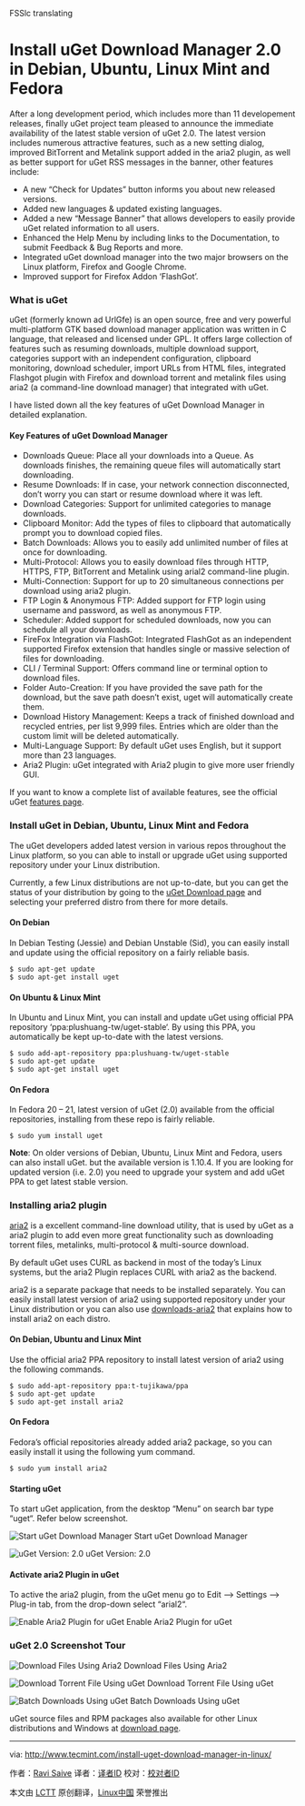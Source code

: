 FSSlc translating

Install uGet Download Manager 2.0 in Debian, Ubuntu, Linux Mint and Fedora
================================================================================
After a long development period, which includes more than 11 developement releases, finally uGet project team pleased to announce the immediate availability of the latest stable version of uGet 2.0. The latest version includes numerous attractive features, such as a new setting dialog, improved BitTorrent and Metalink support added in the aria2 plugin, as well as better support for uGet RSS messages in the banner, other features include:

- A new “Check for Updates” button informs you about new released versions.
- Added new languages & updated existing languages.
- Added a new “Message Banner” that allows developers to easily provide uGet related information to all users.
- Enhanced the Help Menu by including links to the Documentation, to submit Feedback & Bug Reports and more.
- Integrated uGet download manager into the two major browsers on the Linux platform, Firefox and Google Chrome.
- Improved support for Firefox Addon ‘FlashGot’.

### What is uGet ###

uGet (formerly known ad UrlGfe) is an open source, free and very powerful multi-platform GTK based download manager application was written in C language, that released and licensed under GPL. It offers large collection of features such as resuming downloads, multiple download support, categories support with an independent configuration, clipboard monitoring, download scheduler, import URLs from HTML files, integrated Flashgot plugin with Firefox and download torrent and metalink files using aria2 (a command-line download manager) that integrated with uGet.

I have listed down all the key features of uGet Download Manager in detailed explanation.

#### Key Features of uGet Download Manager ####

- Downloads Queue: Place all your downloads into a Queue. As downloads finishes, the remaining queue files will automatically start downloading.
- Resume Downloads: If in case, your network connection disconnected, don’t worry you can start or resume download where it was left.
- Download Categories: Support for unlimited categories to manage downloads.
- Clipboard Monitor: Add the types of files to clipboard that automatically prompt you to download copied files.
- Batch Downloads: Allows you to easily add unlimited number of files at once for downloading.
- Multi-Protocol: Allows you to easily download files through HTTP, HTTPS, FTP, BitTorrent and Metalink using arial2 command-line plugin.
- Multi-Connection: Support for up to 20 simultaneous connections per download using aria2 plugin.
- FTP Login & Anonymous FTP: Added support for FTP login using username and password, as well as anonymous FTP.
- Scheduler: Added support for scheduled downloads, now you can schedule all your downloads.
- FireFox Integration via FlashGot: Integrated FlashGot as an independent supported Firefox extension that handles single or massive selection of files for downloading.
- CLI / Terminal Support: Offers command line or terminal option to download files.
- Folder Auto-Creation: If you have provided the save path for the download, but the save path doesn’t exist, uget will automatically create them.
- Download History Management: Keeps a track of finished download and recycled entries, per list 9,999 files. Entries which are older than the custom limit will be deleted automatically.
- Multi-Language Support: By default uGet uses English, but it support more than 23 languages.
- Aria2 Plugin: uGet integrated with Aria2 plugin to give more user friendly GUI.

If you want to know a complete list of available features, see the official uGet [features page][1].

### Install uGet in Debian, Ubuntu, Linux Mint and Fedora ###

The uGet developers added latest version in various repos throughout the Linux platform, so you can able to install or upgrade uGet using supported repository under your Linux distribution.

Currently, a few Linux distributions are not up-to-date, but you can get the status of your distribution by going to the [uGet Download page][2] and selecting your preferred distro from there for more details.

#### On Debian ####

In Debian Testing (Jessie) and Debian Unstable (Sid), you can easily install and update using the official repository on a fairly reliable basis.

    $ sudo apt-get update
    $ sudo apt-get install uget

#### On Ubuntu & Linux Mint ####

In Ubuntu and Linux Mint, you can install and update uGet using official PPA repository ‘ppa:plushuang-tw/uget-stable‘. By using this PPA, you automatically be kept up-to-date with the latest versions.

    $ sudo add-apt-repository ppa:plushuang-tw/uget-stable
    $ sudo apt-get update
    $ sudo apt-get install uget

#### On Fedora ####

In Fedora 20 – 21, latest version of uGet (2.0) available from the official repositories, installing from these repo is fairly reliable.

    $ sudo yum install uget

**Note**: On older versions of Debian, Ubuntu, Linux Mint and Fedora, users can also install uGet. but the available version is 1.10.4. If you are looking for updated version (i.e. 2.0) you need to upgrade your system and add uGet PPA to get latest stable version.

### Installing aria2 plugin ###

[aria2][3] is a excellent command-line download utility, that is used by uGet as a aria2 plugin to add even more great functionality such as downloading torrent files, metalinks, multi-protocol & multi-source download.

By default uGet uses CURL as backend in most of the today’s Linux systems, but the aria2 Plugin replaces CURL with aria2 as the backend.

aria2 is a separate package that needs to be installed separately. You can easily install latest version of aria2 using supported repository under your Linux distribution or you can also use [downloads-aria2][4] that explains how to install aria2 on each distro.

#### On Debian, Ubuntu and Linux Mint ####

Use the official aria2 PPA repository to install latest version of aria2 using the following commands.

    $ sudo add-apt-repository ppa:t-tujikawa/ppa
    $ sudo apt-get update
    $ sudo apt-get install aria2

#### On Fedora ####

Fedora’s official repositories already added aria2 package, so you can easily install it using the following yum command.

    $ sudo yum install aria2

#### Starting uGet ####

To start uGet application, from the desktop “Menu” on search bar type “uget“. Refer below screenshot.

![Start uGet Download Manager](http://www.tecmint.com/wp-content/uploads/2014/03/Start-uGet.gif)
Start uGet Download Manager

![uGet Version: 2.0](http://www.tecmint.com/wp-content/uploads/2014/03/uGet-Version.gif)
uGet Version: 2.0

#### Activate aria2 Plugin in uGet ####

To active the aria2 plugin, from the uGet menu go to Edit –> Settings –> Plug-in tab, from the drop-down select “arial2“.

![Enable Aria2 Plugin for uGet](http://www.tecmint.com/wp-content/uploads/2014/03/Enable-Aria2-Plugin.gif)
Enable Aria2 Plugin for uGet

### uGet 2.0 Screenshot Tour ###

![Download Files Using Aria2](http://www.tecmint.com/wp-content/uploads/2014/03/Download-Files-Using-Aria2.gif)
Download Files Using Aria2

![Download Torrent File Using uGet](http://www.tecmint.com/wp-content/uploads/2014/03/Download-Torrent-File.gif)
Download Torrent File Using uGet

![Batch Downloads Using uGet](http://www.tecmint.com/wp-content/uploads/2014/03/Batch-Download-Files.gif)
Batch Downloads Using uGet

uGet source files and RPM packages also available for other Linux distributions and Windows at [download page][5].

--------------------------------------------------------------------------------

via: http://www.tecmint.com/install-uget-download-manager-in-linux/

作者：[Ravi Saive][a]
译者：[译者ID](https://github.com/译者ID)
校对：[校对者ID](https://github.com/校对者ID)

本文由 [LCTT](https://github.com/LCTT/TranslateProject) 原创翻译，[Linux中国](https://linux.cn/) 荣誉推出

[a]:http://www.tecmint.com/author/admin/
[1]:http://uget.visuex.com/features
[2]:http://ugetdm.com/downloads
[3]:http://www.tecmint.com/install-aria2-a-multi-protocol-command-line-download-manager-in-rhel-centos-fedora/
[4]:http://ugetdm.com/downloads-aria2
[5]:http://ugetdm.com/downloads
